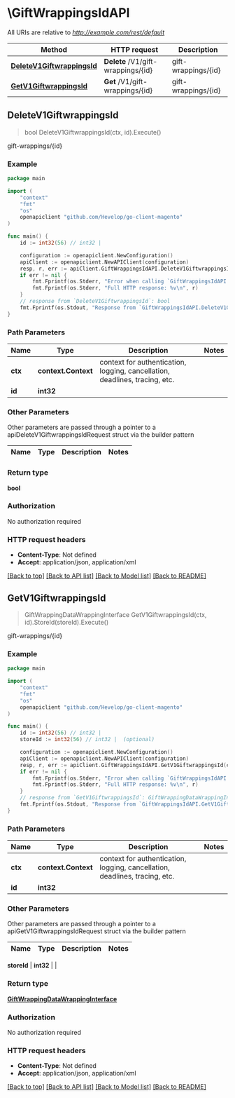 # \GiftWrappingsIdAPI

All URIs are relative to *http://example.com/rest/default*

Method | HTTP request | Description
------------- | ------------- | -------------
[**DeleteV1GiftwrappingsId**](GiftWrappingsIdAPI.md#DeleteV1GiftwrappingsId) | **Delete** /V1/gift-wrappings/{id} | gift-wrappings/{id}
[**GetV1GiftwrappingsId**](GiftWrappingsIdAPI.md#GetV1GiftwrappingsId) | **Get** /V1/gift-wrappings/{id} | gift-wrappings/{id}



## DeleteV1GiftwrappingsId

> bool DeleteV1GiftwrappingsId(ctx, id).Execute()

gift-wrappings/{id}



### Example

```go
package main

import (
	"context"
	"fmt"
	"os"
	openapiclient "github.com/Hevelop/go-client-magento"
)

func main() {
	id := int32(56) // int32 | 

	configuration := openapiclient.NewConfiguration()
	apiClient := openapiclient.NewAPIClient(configuration)
	resp, r, err := apiClient.GiftWrappingsIdAPI.DeleteV1GiftwrappingsId(context.Background(), id).Execute()
	if err != nil {
		fmt.Fprintf(os.Stderr, "Error when calling `GiftWrappingsIdAPI.DeleteV1GiftwrappingsId``: %v\n", err)
		fmt.Fprintf(os.Stderr, "Full HTTP response: %v\n", r)
	}
	// response from `DeleteV1GiftwrappingsId`: bool
	fmt.Fprintf(os.Stdout, "Response from `GiftWrappingsIdAPI.DeleteV1GiftwrappingsId`: %v\n", resp)
}
```

### Path Parameters


Name | Type | Description  | Notes
------------- | ------------- | ------------- | -------------
**ctx** | **context.Context** | context for authentication, logging, cancellation, deadlines, tracing, etc.
**id** | **int32** |  | 

### Other Parameters

Other parameters are passed through a pointer to a apiDeleteV1GiftwrappingsIdRequest struct via the builder pattern


Name | Type | Description  | Notes
------------- | ------------- | ------------- | -------------


### Return type

**bool**

### Authorization

No authorization required

### HTTP request headers

- **Content-Type**: Not defined
- **Accept**: application/json, application/xml

[[Back to top]](#) [[Back to API list]](../README.md#documentation-for-api-endpoints)
[[Back to Model list]](../README.md#documentation-for-models)
[[Back to README]](../README.md)


## GetV1GiftwrappingsId

> GiftWrappingDataWrappingInterface GetV1GiftwrappingsId(ctx, id).StoreId(storeId).Execute()

gift-wrappings/{id}



### Example

```go
package main

import (
	"context"
	"fmt"
	"os"
	openapiclient "github.com/Hevelop/go-client-magento"
)

func main() {
	id := int32(56) // int32 | 
	storeId := int32(56) // int32 |  (optional)

	configuration := openapiclient.NewConfiguration()
	apiClient := openapiclient.NewAPIClient(configuration)
	resp, r, err := apiClient.GiftWrappingsIdAPI.GetV1GiftwrappingsId(context.Background(), id).StoreId(storeId).Execute()
	if err != nil {
		fmt.Fprintf(os.Stderr, "Error when calling `GiftWrappingsIdAPI.GetV1GiftwrappingsId``: %v\n", err)
		fmt.Fprintf(os.Stderr, "Full HTTP response: %v\n", r)
	}
	// response from `GetV1GiftwrappingsId`: GiftWrappingDataWrappingInterface
	fmt.Fprintf(os.Stdout, "Response from `GiftWrappingsIdAPI.GetV1GiftwrappingsId`: %v\n", resp)
}
```

### Path Parameters


Name | Type | Description  | Notes
------------- | ------------- | ------------- | -------------
**ctx** | **context.Context** | context for authentication, logging, cancellation, deadlines, tracing, etc.
**id** | **int32** |  | 

### Other Parameters

Other parameters are passed through a pointer to a apiGetV1GiftwrappingsIdRequest struct via the builder pattern


Name | Type | Description  | Notes
------------- | ------------- | ------------- | -------------

 **storeId** | **int32** |  | 

### Return type

[**GiftWrappingDataWrappingInterface**](GiftWrappingDataWrappingInterface.md)

### Authorization

No authorization required

### HTTP request headers

- **Content-Type**: Not defined
- **Accept**: application/json, application/xml

[[Back to top]](#) [[Back to API list]](../README.md#documentation-for-api-endpoints)
[[Back to Model list]](../README.md#documentation-for-models)
[[Back to README]](../README.md)


